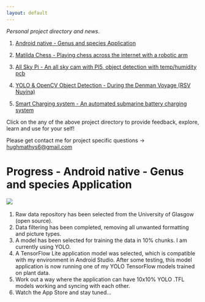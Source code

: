```yaml
---
layout: default
---
```


_Personal project directory and news_.

1. [Android native - Genus and species Application](./Android_Native_App.html)

2. [Matilda Chess - Playing chess across the internet with a robotic arm](./Matilda_Chess.html)

3. [All Sky Pi - An all sky cam with PI5, object detection with temp/humidity pcb](./All_Sky_Pi5.html)

4. [YOLO & OpenCV Object Detection - During the Denman Voyage (RSV Nuyina)](./YOLO_tracking.html)

4. [Smart Charging system - An automated submarine battery charging system](./Smart_Charger.html)

Click on the any of the above project directory to provide feedback, explore, learn and use for your self!

Please get contact me for project specific questions -> hughmathys6@gmail.com

# Progress - Android native - Genus and species Application
<img src="https://github.com/user-attachments/assets/b0cd27e6-b08c-46fa-884b-1eb9949c0c90" width="250" />

1. Raw data repository has been selected from the University of Glasgow (open source).
2. Data filtering has been completed, removing all unwanted formatting and picture types.
3. A model has been selected for training the data in 10% chunks. I am currently using YOLO.
4. A TensorFlow Lite application model was selected, which is compatible with my environment in Android Studio. After some testing, this model application is now running one of my YOLO TensorFlow models trained on plant data.
5. Work out a way where the application can have 10x10% YOLO .TFL models working and syncing with each other.
6. Watch the App Store and stay tuned...

<html>
<head>
    <title>My GitHub Pages</title>
    <style>
        .btn-github {
            padding: 10px 20px;
            font-size: 16px;
            cursor: pointer;
            background-color: #333;
            color: white;
            text-decoration: none;
            border: none;
            display: inline-block;
        }

        .btn-github:hover {
            background-color: #555;
        }

        .icon {
            margin-right: 5px;
        }
    </style>
</head>
<body>
    <!-- GitHub link button -->
    <a href="https://github.com/hughsLab/plant-classification" class="btn btn-github">
        <span class="icon"></span>Visit My GitHub Repository
    </a>
</body>
</html>

# Progress - Matilda Chess - Playing chess across the internet with a robotic arm
<img src="https://github.com/user-attachments/assets/9093c39c-3aeb-4760-bead-17b0a86b5c7f" width="250">

1. All items have been procured.
2. A frame work for internetworking has been selected (Flask)
3. High level schematics have been developed for arm control. This is build may require a servo driver board.
4. Testing of arm control drivers is the next phase. This will be by far the most time consuming process, as i will be     looking into revers kinematics for robotic eye to hand coordination.
5. Create YOLO trained model for chess peices.
6. Whach this space...

<html>
<head>
    <title>My GitHub Pages</title>
    <style>
        .btn-github {
            padding: 10px 20px;
            font-size: 16px;
            cursor: pointer;
            background-color: #333;
            color: white;
            text-decoration: none;
            border: none;
            display: inline-block;
        }

        .btn-github:hover {
            background-color: #555;
        }

        .icon {
            margin-right: 5px;
        }
    </style>
</head>
<body>
    <!-- GitHub link button -->
    <a href="https://github.com/hughsLab/Matilda---Robotic-Chess-accross-the-internet-" class="btn btn-github">
        <span class="icon"></span>Visit My GitHub Repository
    </a>
</body>
</html>
# Progress - All Sky Pi - An all sky cam with PI5, object detection with temp/humidity pcb

1. All items have been procured.
2. A repository has been solected based on hardware requiments and amended for sensor.
3. Sensor has been designed and orded from JLPCB!
4. Test network and upload images!
5. Creat remote network capability.


<img src="./assets/images/night_sky.png" alt="Night Sky" width="250" />

<html>
<head>
    <title>My GitHub Pages</title>
    <style>
        .btn-github {
            padding: 10px 20px;
            font-size: 16px;
            cursor: pointer;
            background-color: #333;
            color: white;
            text-decoration: none;
            border: none;
            display: inline-block;
        }

        .btn-github:hover {
            background-color: #555;
        }

        .icon {
            margin-right: 5px;
        }
    </style>
</head>
<body>
    <!-- GitHub link button -->
    <a href="https://github.com/hughsLab/All-Sky-pi5-with-SHT31-Sensor" class="btn btn-github">
        <span class="icon"></span>Visit My GitHub Repository
    </a>
</body>
</html>
# Progress - YOLO & OpenCV Object Detection - During the Denman Voyage (RSV Nuyina)

This Project is complete!
Please find the repository below and view the page above.

I hope to combine this project with the Allsky camera in the futuer.


<img src="https://raw.githubusercontent.com/hughsLab/my-github-page/main/assets/film/ship_fun.gif" alt="Ship Fun GIF" width="300" height="300" />



<html>
<head>
    <title>My GitHub Pages</title>
    <style>
        .btn-github {
            padding: 10px 20px;
            font-size: 16px;
            cursor: pointer;
            background-color: #333;
            color: white;
            text-decoration: none;
            border: none;
            display: inline-block;
        }

        .btn-github:hover {
            background-color: #555;
        }

        .icon {
            margin-right: 5px;
        }
    </style>
</head>
<body>
    <!-- GitHub link button -->
    <a href="https://github.com/hughsLab/Denman-Voyage-YOLO-Detection" class="btn btn-github">
        <span class="icon"></span>Visit My GitHub Repository
    </a>
</body>
</html>





# Progress - Smart Charging system
This Project is complete. 
Please find the repository 
<!DOCTYPE html>
<html>
<head>
    <title>My GitHub Pages</title>
    <style>
        .btn-github {
            padding: 10px 20px;
            font-size: 16px;
            cursor: pointer;
            background-color: #333;
            color: white;
            text-decoration: none;
            border: none;
            display: inline-block;
        }

        .btn-github:hover {
            background-color: #555;
        }

        .icon {
            margin-right: 5px;
        }
    </style>
</head>
<body>
    <!-- GitHub link button -->
    <a href="https://github.com/hughsLab/Linux-GUI-Driver-and-Server-Socket" class="btn btn-github">
        <span class="icon"></span>Visit My GitHub Repository
    </a>
</body>
</html>

<img src="https://raw.githubusercontent.com/Chessdog68/my-github-page/main/assets/images/smartcharger_discharger.png" alt="Smart Charger Discharger" width="350" />





![Octocat](https://github.githubassets.com/images/icons/emoji/octocat.png)
 Page Written by: Hugh Mathys
 Last updated - 4/4/2025



